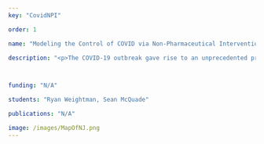 ```yaml
---
key: "CovidNPI"

order: 1

name: "Modeling the Control of COVID via Non-Pharmaceutical Intervention"

description: "<p>The COVID-19 outbreak gave rise to an unprecedented production of models and studies aimed at understanding the pandemic, predicting its evolution and designing measures to reduce its spread.The aim of this project is to show how a simple SIR model was  used  to  make  quick  predictions  for  New  Jersey  in  early  March 2020 and call for action based on data from China and Italy. Now different viruses manifest with different characteristics and public response to these characteristics can be drastically different. Therefore A more refined model,  which accounts for the parameters  social distancing,  testing, contact tracing  and  quarantining,  is  then  proposed  to  identify  containment measures to minimize the economic cost of the pandemic. </p><p>This model was programmed using AMPL (a mathematical programming language) in which we use optimization techniques and data from throughout New Jersey to minimize the economic costs of the aforementioned parameters. For visualization and plotting we use Matlab to plot our results. </p>"



funding: "N/A"

students: "Ryan Weightman, Sean McQuade"

publications: "N/A"

image: /images/MapOfNJ.png
---
```

